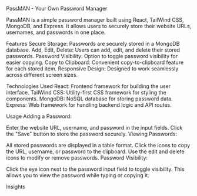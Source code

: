 PassMAN - Your Own Password Manager

PassMAN is a simple password manager built using React, TailWind CSS, MongoDB, and Express. It allows users to securely store their website URLs, usernames, and passwords in one place.

Features
Secure Storage: Passwords are securely stored in a MongoDB database.
Add, Edit, Delete: Users can add, edit, and delete their stored passwords.
Password Visibility: Option to toggle password visibility for easier copying.
Copy to Clipboard: Convenient copy-to-clipboard feature for each stored item.
Responsive Design: Designed to work seamlessly across different screen sizes.

Technologies Used
React: Frontend framework for building the user interface.
TailWind CSS: Utility-first CSS framework for styling the components.
MongoDB: NoSQL database for storing password data.
Express: Web framework for handling backend logic and API routes.

Usage
Adding a Password:

Enter the website URL, username, and password in the input fields.
Click the "Save" button to store the password securely.
Viewing Passwords:

All stored passwords are displayed in a table format.
Click the icons to copy the URL, username, or password to the clipboard.
Use the edit and delete icons to modify or remove passwords.
Password Visibility:

Click the eye icon next to the password input field to toggle visibility.
This allows you to view the password while typing or copying it.

Insights
